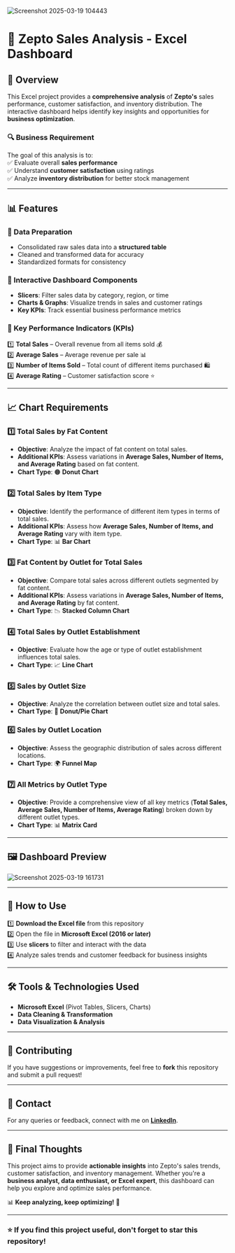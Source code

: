 ![Screenshot 2025-03-19 104443](https://github.com/user-attachments/assets/51e2c970-d5ed-4c35-a5c2-67d2555f11ce)
# 🛒 Zepto Sales Analysis - Excel Dashboard  

## 📌 Overview  
This Excel project provides a **comprehensive analysis** of **Zepto's** sales performance, customer satisfaction, and inventory distribution. The interactive dashboard helps identify key insights and opportunities for **business optimization**.  

### 🔍 **Business Requirement**  
The goal of this analysis is to:  
✅ Evaluate overall **sales performance**  
✅ Understand **customer satisfaction** using ratings  
✅ Analyze **inventory distribution** for better stock management  

---

## 📊 Features  
### **🔹 Data Preparation**  
- Consolidated raw sales data into a **structured table**  
- Cleaned and transformed data for accuracy  
- Standardized formats for consistency  

### **🔹 Interactive Dashboard Components**  
- **Slicers**: Filter sales data by category, region, or time  
- **Charts & Graphs**: Visualize trends in sales and customer ratings  
- **Key KPIs**: Track essential business performance metrics  

### **🔹 Key Performance Indicators (KPIs)**  
1️⃣ **Total Sales** – Overall revenue from all items sold 💰  
2️⃣ **Average Sales** – Average revenue per sale 📊  
3️⃣ **Number of Items Sold** – Total count of different items purchased 🛍️  
4️⃣ **Average Rating** – Customer satisfaction score ⭐  

---

## 📈 Chart Requirements  

### **1️⃣ Total Sales by Fat Content**  
- **Objective**: Analyze the impact of fat content on total sales.  
- **Additional KPIs**: Assess variations in **Average Sales, Number of Items, and Average Rating** based on fat content.  
- **Chart Type**: 🟠 **Donut Chart**  

### **2️⃣ Total Sales by Item Type**  
- **Objective**: Identify the performance of different item types in terms of total sales.  
- **Additional KPIs**: Assess how **Average Sales, Number of Items, and Average Rating** vary with item type.  
- **Chart Type**: 📊 **Bar Chart**  

### **3️⃣ Fat Content by Outlet for Total Sales**  
- **Objective**: Compare total sales across different outlets segmented by fat content.  
- **Additional KPIs**: Assess variations in **Average Sales, Number of Items, and Average Rating** by fat content.  
- **Chart Type**: 📉 **Stacked Column Chart**  

### **4️⃣ Total Sales by Outlet Establishment**  
- **Objective**: Evaluate how the age or type of outlet establishment influences total sales.  
- **Chart Type**: 📈 **Line Chart**  

### **5️⃣ Sales by Outlet Size**  
- **Objective**: Analyze the correlation between outlet size and total sales.  
- **Chart Type**: 🥧 **Donut/Pie Chart**  

### **6️⃣ Sales by Outlet Location**  
- **Objective**: Assess the geographic distribution of sales across different locations.  
- **Chart Type**: 🌍 **Funnel Map**  

### **7️⃣ All Metrics by Outlet Type**  
- **Objective**: Provide a comprehensive view of all key metrics (**Total Sales, Average Sales, Number of Items, Average Rating**) broken down by different outlet types.  
- **Chart Type**: 📊 **Matrix Card**  

---

## 🖼️ Dashboard Preview  

![Screenshot 2025-03-19 161731](https://github.com/user-attachments/assets/49db23d4-95cf-4e33-bac7-f6910556f1ed)

---

## 🚀 How to Use  
1️⃣ **Download the Excel file** from this repository  
2️⃣ Open the file in **Microsoft Excel (2016 or later)**  
3️⃣ Use **slicers** to filter and interact with the data  
4️⃣ Analyze sales trends and customer feedback for business insights  

---

## 🛠️ Tools & Technologies Used  
- **Microsoft Excel** (Pivot Tables, Slicers, Charts)  
- **Data Cleaning & Transformation**  
- **Data Visualization & Analysis**  

---

## 📢 Contributing  
If you have suggestions or improvements, feel free to **fork** this repository and submit a pull request!  

---

## 📩 Contact  
For any queries or feedback, connect with me on **[LinkedIn](your-linkedin-url)**.  

---

## 🌟 Final Thoughts  
This project aims to provide **actionable insights** into Zepto's sales trends, customer satisfaction, and inventory management. Whether you're a **business analyst, data enthusiast, or Excel expert**, this dashboard can help you explore and optimize sales performance.  

📊 **Keep analyzing, keep optimizing!** 🚀  

---

### ⭐ If you find this project useful, don't forget to **star** this repository!  

